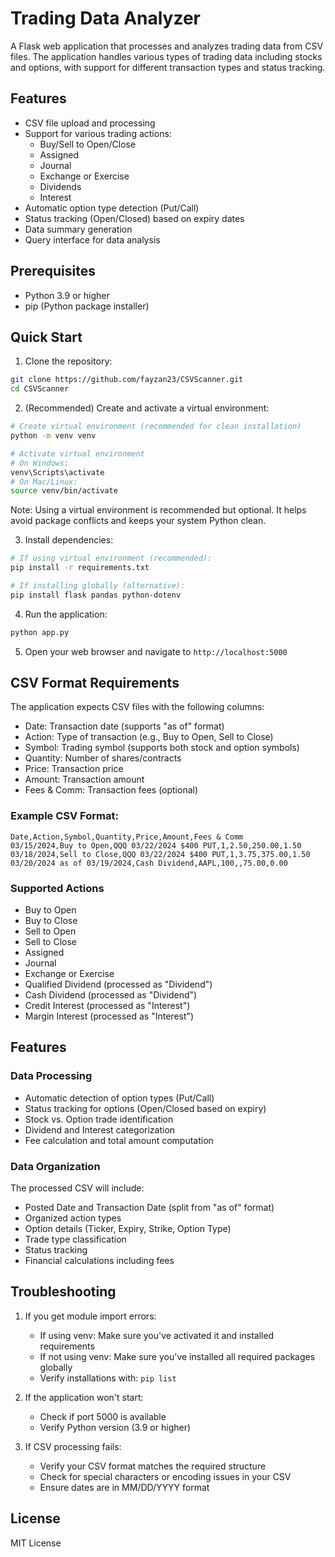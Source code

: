 # Trading Data Analyzer

A Flask web application that processes and analyzes trading data from CSV files. The application handles various types of trading data including stocks and options, with support for different transaction types and status tracking.

## Features

- CSV file upload and processing
- Support for various trading actions:
  - Buy/Sell to Open/Close
  - Assigned
  - Journal
  - Exchange or Exercise
  - Dividends
  - Interest
- Automatic option type detection (Put/Call)
- Status tracking (Open/Closed) based on expiry dates
- Data summary generation
- Query interface for data analysis

## Prerequisites

- Python 3.9 or higher
- pip (Python package installer)

## Quick Start

1. Clone the repository:

```bash
git clone https://github.com/fayzan23/CSVScanner.git
cd CSVScanner
```

2. (Recommended) Create and activate a virtual environment:

```bash
# Create virtual environment (recommended for clean installation)
python -m venv venv

# Activate virtual environment
# On Windows:
venv\Scripts\activate
# On Mac/Linux:
source venv/bin/activate
```

Note: Using a virtual environment is recommended but optional. It helps avoid package conflicts and keeps your system Python clean.

3. Install dependencies:

```bash
# If using virtual environment (recommended):
pip install -r requirements.txt

# If installing globally (alternative):
pip install flask pandas python-dotenv
```

4. Run the application:

```bash
python app.py
```

5. Open your web browser and navigate to `http://localhost:5000`

## CSV Format Requirements

The application expects CSV files with the following columns:

- Date: Transaction date (supports "as of" format)
- Action: Type of transaction (e.g., Buy to Open, Sell to Close)
- Symbol: Trading symbol (supports both stock and option symbols)
- Quantity: Number of shares/contracts
- Price: Transaction price
- Amount: Transaction amount
- Fees & Comm: Transaction fees (optional)

### Example CSV Format:

```csv
Date,Action,Symbol,Quantity,Price,Amount,Fees & Comm
03/15/2024,Buy to Open,QQQ 03/22/2024 $400 PUT,1,2.50,250.00,1.50
03/18/2024,Sell to Close,QQQ 03/22/2024 $400 PUT,1,3.75,375.00,1.50
03/20/2024 as of 03/19/2024,Cash Dividend,AAPL,100,,75.00,0.00
```

### Supported Actions

- Buy to Open
- Buy to Close
- Sell to Open
- Sell to Close
- Assigned
- Journal
- Exchange or Exercise
- Qualified Dividend (processed as "Dividend")
- Cash Dividend (processed as "Dividend")
- Credit Interest (processed as "Interest")
- Margin Interest (processed as "Interest")

## Features

### Data Processing

- Automatic detection of option types (Put/Call)
- Status tracking for options (Open/Closed based on expiry)
- Stock vs. Option trade identification
- Dividend and Interest categorization
- Fee calculation and total amount computation

### Data Organization

The processed CSV will include:

- Posted Date and Transaction Date (split from "as of" format)
- Organized action types
- Option details (Ticker, Expiry, Strike, Option Type)
- Trade type classification
- Status tracking
- Financial calculations including fees

## Troubleshooting

1. If you get module import errors:

   - If using venv: Make sure you've activated it and installed requirements
   - If not using venv: Make sure you've installed all required packages globally
   - Verify installations with: `pip list`

2. If the application won't start:

   - Check if port 5000 is available
   - Verify Python version (3.9 or higher)

3. If CSV processing fails:
   - Verify your CSV format matches the required structure
   - Check for special characters or encoding issues in your CSV
   - Ensure dates are in MM/DD/YYYY format

## License

MIT License
